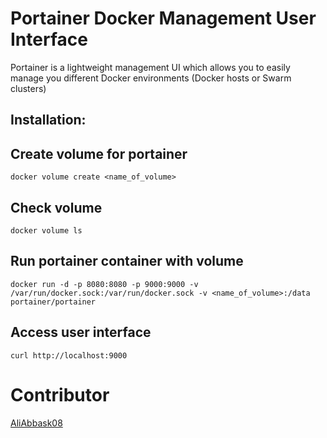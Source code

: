 # Portainer Docker Management User Interface 

Portainer is a lightweight management UI which allows you to easily manage you  different Docker environments (Docker hosts or Swarm clusters)


## Installation:
           
## Create volume for portainer
                               
```
docker volume create <name_of_volume>
```


## Check volume
                              
```
docker volume ls  
```


## Run portainer container with volume
                               
```
docker run -d -p 8080:8080 -p 9000:9000 -v /var/run/docker.sock:/var/run/docker.sock -v <name_of_volume>:/data portainer/portainer
```


## Access user interface 
        
```
curl http://localhost:9000
```

# Contributor

[AliAbbask08]() 
